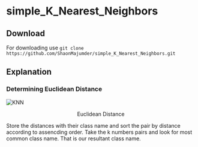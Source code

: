 # simple_K_Nearest_Neighbors 
## Download 
For downloading use 
       `git clone https://github.com/ShaonMajumder/simple_K_Nearest_Neighbors.git` 
## Explanation
### Determining Euclidean Distance
![KNN](https://github.com/ShaonMajumder/simple_K_Nearest_Neighbors/blob/master/pics/knn.png)
<p align="center"> Euclidean Distance </p>

Store the distances with their class name and sort the pair by distance according to assencding order.
Take the k numbers pairs and look for most common class name.
That is our resultant class name.

